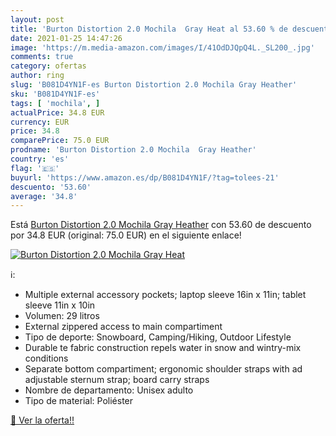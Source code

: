 ```yaml
---
layout: post
title: 'Burton Distortion 2.0 Mochila  Gray Heat al 53.60 % de descuento'
date: 2021-01-25 14:47:26
image: 'https://m.media-amazon.com/images/I/41OdDJQpQ4L._SL200_.jpg'
comments: true
category: ofertas
author: ring
slug: 'B081D4YN1F-es Burton Distortion 2.0 Mochila Gray Heather'
sku: 'B081D4YN1F-es'
tags: [ 'mochila', ]
actualPrice: 34.8 EUR
currency: EUR
price: 34.8
comparePrice: 75.0 EUR
prodname: 'Burton Distortion 2.0 Mochila  Gray Heather'
country: 'es'
flag: '🇪🇸'
buyurl: 'https://www.amazon.es/dp/B081D4YN1F/?tag=tolees-21'
descuento: '53.60'
average: '34.8'
---
```


Está [Burton Distortion 2.0 Mochila  Gray Heather](https://www.amazon.es/dp/B081D4YN1F/?tag=tolees-21) con 53.60 de descuento por 34.8 EUR (original: 75.0 EUR) en el siguiente enlace!

[![Burton Distortion 2.0 Mochila  Gray Heat](https://m.media-amazon.com/images/I/41OdDJQpQ4L._SL200_.jpg)](https://www.amazon.es/dp/B081D4YN1F/?tag=tolees-21)

ℹ️:

- Multiple external accessory pockets; laptop sleeve 16in x 11in; tablet sleeve 11in x 10in
- Volumen: 29 litros
- External zippered access to main compartiment
- Tipo de deporte: Snowboard, Camping/Hiking, Outdoor Lifestyle
- Durable te fabric construction repels water in snow and wintry-mix conditions
- Separate bottom compartiment; ergonomic shoulder straps with ad adjustable sternum strap; board carry straps
- Nombre de departamento: Unisex adulto
- Tipo de material: Poliéster

[🛒 Ver la oferta!!](https://www.amazon.es/dp/B081D4YN1F/?tag=tolees-21)
